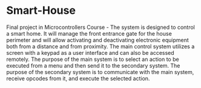# Smart-House
Final project in Microcontrollers Course - 
The system is designed to control a smart home. It will manage the front entrance gate for the house perimeter and will allow activating and deactivating electronic equipment both from a distance and from proximity.
The main control system utilizes a screen with a keypad as a user interface and can also be accessed remotely.
The purpose of the main system is to select an action to be executed from a menu and then send it to the secondary system.
The purpose of the secondary system is to communicate with the main system, receive opcodes from it, and execute the selected action.
